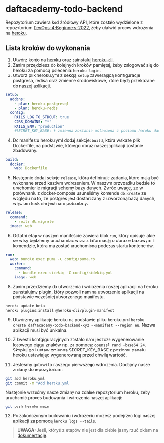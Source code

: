 # daftacademy-todo-backend

Repozytorium zawiera kod źródłowy API, które zostało wydzielone z repozytorium [DevOps-4-Beginners-2022](https://github.com/DevOps4Beginners2022/DevOps-4-Beginners-2022), żeby ułatwić proces wdrożenia na [heroku](https://heroku.com).


## Lista kroków do wykonania

1. Utwórz konto na [heroku](https://heroku.com) oraz zainstaluj [heroku-cli](https://devcenter.heroku.com/articles/heroku-cli).
2. Zanim przejdziesz do kolejnych kroków pamiętaj, żeby zalogować się do heroku za pomocą polecenia: `heroku login`.
3. Utwórz plik heroku.yml z sekcją `setup` zawierającą konfiguracje postgresa, redisa oraz zmienne środowiskowe, które będą przekazane do naszej aplikacji.

```yaml
setup:
  addons:
    - plan: heroku-postgresql
    - plan: heroku-redis
  config:
    RAILS_LOG_TO_STDOUT: true
    CORS_DOMAINS: "*"
    RAILS_ENV: "production"
    #SECRET_KEY_BASE: # zmienna zostanie ustawiona z poziomu haroku dashboard w dalszym etapie
```
4. Do manifestu heroku.yml dodaj sekcje: `build`, która wskaże plik Dockerfile, na podstawie, którego obraz naszej aplikacji zostanie zbudowany.

```yaml
build:
  docker:
    web: Dockerfile
```
5. Następnie dodaj sekcje `release`, która defininuje zadania, które mają być wykonane przed kazdym wdrozeniem. W naszym przypadku będzie to uruchomienie migracji schemy bazy danych. Zwróc uwagę, ze w porównaniu z docker-compose usuneliśmy komende `db:create` ze względu na to, ze postgres jest dostarczany z utworzoną bazą danych, więc ten krok nie jest nam potrzebny.

```yaml
release:
  command:
    - rails db:migrate
  image: web

```
6. Ostatni etap w naszym manifeście zawiera blok `run`, który opisuje jakie serwisy będziemy uruchamiać wraz z informacją o obrazie bazowym i komendzie, która ma zostać uruchomiona podczas startu kontenerów. 

```yaml
run:
  web: bundle exec puma -C config/puma.rb
  worker:
    command:
      - bundle exec sidekiq -C config/sidekiq.yml
    image: web
```

8. Zanim przejdziemy do utworzenia i wdrozenia naszej aplikacji na heroku zainstalujmy plugin, który pozwoli nam na utworzenie aplikacji na podstawie wcześniej utworzonego manifestu.
```bash
heroku update beta
heroku plugins:install @heroku-cli/plugin-manifest
```

9. Utwórzmy aplikacje heroku na podstawie pliku heroku.yml `heroku create daftacademy-todo-backend-xyz --manifest --region eu`. Nazwa aplikacji musi być unikalna.

10. Z kwestii konfgiguracyjnych zostało nam jeszcze wygenerowanie losowego ciągu znaków np. za pomocą: `openssl rand -base64 24`. Skopiuj go i ustaw zmienną SECRET_KEY_BASE z poziomu panelu heroku ustawiając wygenerowaną przed chwilą wartość. 
11. Jesteśmy gotowi to naszego pierwszego wdrozenia. Dodajmy nasze zmiany do repozytorium: 
```bash
git add heroku.yml
git commit -m "Add heroku.yml
```
Następnie wrzućmy nasze zmiany na zdalne repozytorium heroku, zeby uruchomić proces budowania i wdrozenia naszej aplikacji:
```bash
git push heroku main
```

12. Po zakończonym budowaniu i wdrozeniu mozesz podejrzec logi naszej aplikacji za pomocą `heroku logs --tails`.

> **UWAGA:**
> Jeśli, któryś z etapów nie jest dla ciebie jasny rzuć okiem na [dokumentacje](https://devcenter.heroku.com/articles/build-docker-images-heroku-yml).